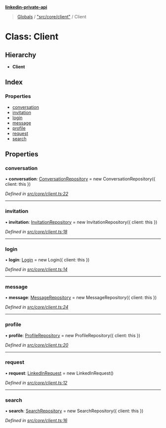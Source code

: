 **[linkedin-private-api](../README.md)**

> [Globals](../globals.md) / ["src/core/client"](../modules/_src_core_client_.md) / Client

# Class: Client

## Hierarchy

* **Client**

## Index

### Properties

* [conversation](_src_core_client_.client.md#conversation)
* [invitation](_src_core_client_.client.md#invitation)
* [login](_src_core_client_.client.md#login)
* [message](_src_core_client_.client.md#message)
* [profile](_src_core_client_.client.md#profile)
* [request](_src_core_client_.client.md#request)
* [search](_src_core_client_.client.md#search)

## Properties

### conversation

•  **conversation**: [ConversationRepository](_src_repositories_conversation_repository_.conversationrepository.md) = new ConversationRepository({ client: this })

*Defined in [src/core/client.ts:22](https://github.com/eilonmore/linkedin-private-api/blob/614bdb1/src/core/client.ts#L22)*

___

### invitation

•  **invitation**: [InvitationRepository](_src_repositories_invitation_repository_.invitationrepository.md) = new InvitationRepository({ client: this })

*Defined in [src/core/client.ts:18](https://github.com/eilonmore/linkedin-private-api/blob/614bdb1/src/core/client.ts#L18)*

___

### login

•  **login**: [Login](_src_core_login_.login.md) = new Login({ client: this })

*Defined in [src/core/client.ts:14](https://github.com/eilonmore/linkedin-private-api/blob/614bdb1/src/core/client.ts#L14)*

___

### message

•  **message**: [MessageRepository](_src_repositories_message_repository_.messagerepository.md) = new MessageRepository({ client: this })

*Defined in [src/core/client.ts:24](https://github.com/eilonmore/linkedin-private-api/blob/614bdb1/src/core/client.ts#L24)*

___

### profile

•  **profile**: [ProfileRepository](_src_repositories_profile_repository_.profilerepository.md) = new ProfileRepository({ client: this })

*Defined in [src/core/client.ts:20](https://github.com/eilonmore/linkedin-private-api/blob/614bdb1/src/core/client.ts#L20)*

___

### request

•  **request**: [LinkedInRequest](_src_core_linkedin_request_.linkedinrequest.md) = new LinkedInRequest()

*Defined in [src/core/client.ts:12](https://github.com/eilonmore/linkedin-private-api/blob/614bdb1/src/core/client.ts#L12)*

___

### search

•  **search**: [SearchRepository](_src_repositories_search_repository_.searchrepository.md) = new SearchRepository({ client: this })

*Defined in [src/core/client.ts:16](https://github.com/eilonmore/linkedin-private-api/blob/614bdb1/src/core/client.ts#L16)*
